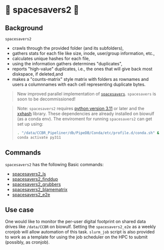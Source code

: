 # :rocket: spacesavers2 :rocket:

## Background

`spacesavers2` 

- crawls through the provided folder (and its subfolders), 
- gathers stats for each file like size, inode, user/group information, etc., 
- calculates unique hashes for each file,
- using the information gathers determines "duplicates",
- reports "high-value" duplicates, i.e., the ones that will give back most diskspace, if deleted,and
- makes a "counts-matrix" style matrix with folders as rownames and users a columnnames with each cell representing duplicate bytes.

> New improved parallel implementation of [`spacesavers`](https://github.com/CCBR/spacesavers). `spacesavers` is soon to be decommissioned!

> Note: `spacesavers2` requires [python version 3.11](https://www.python.org/downloads/release/python-3110/) or later and the [xxhash](https://pypi.org/project/xxhash/) library. These dependencies are already installed on biowulf (as a conda env). The enviroment for running `spacesavers2` can get set up using:
> ```bash
> . "/data/CCBR_Pipeliner/db/PipeDB/Conda/etc/profile.d/conda.sh" && \
> conda activate py311
> ```
## Commands

`spacesavers2` has the following Basic commands:

- [spacesavers2_ls](ls.md)
- [spacesavers2_finddup](finddup.md)
- [spacesavers2_grubbers](grubbers.md)
- [spacesavers2_blamematrix](blamematrix.md)
- [spacesavers2_e2e](e2e.md)

## Use case

One would like to monitor the per-user digital footprint on shared data drives like `/data/CCBR` on biowulf. Setting the `spacesavers2_e2e` as a weekly cronjob will allow automation of this task. `slurm_job` script is also provided to work as a template for using the job scheduler on the HPC to submit (possibly, as cronjob).